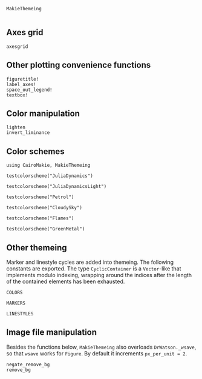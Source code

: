 ```@docs
MakieThemeing
```

```@index
```

## Axes grid

```@docs
axesgrid
```

## Other plotting convenience functions

```
figuretitle!
label_axes!
space_out_legend!
textbox!
```

## Color manipulation

```@docs
lighten
invert_liminance
```

## Color schemes


```@example
using CairoMakie, MakieThemeing

testcolorscheme("JuliaDynamics")
```

```@example
testcolorscheme("JuliaDynamicsLight")
```

```@example
testcolorscheme("Petrol")
```

```@example
testcolorscheme("CloudySky")
```

```@example
testcolorscheme("Flames")
```

```@example
testcolorscheme("GreenMetal")
```

## Other themeing

Marker and linestyle cycles are added into themeing.
The following constants are exported. The type `CyclicContainer` is a `Vector`-like that implements modulo indexing, wrapping around the indices after the length of the contained elements has been exhausted.

```@example
COLORS
```

```@example
MARKERS
```

```@example
LINESTYLES
```

## Image file manipulation

Besides the functions below, `MakieThemeing` also overloads `DrWatson._wsave`,
so that `wsave` works for `Figure`. By default it increments `px_per_unit = 2`.

```@docs
negate_remove_bg
remove_bg
```
